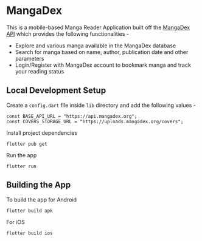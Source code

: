 # MangaDex

This is a mobile-based Manga Reader Application built off the [MangaDex API](https://api.mangadex.org/docs/) which provides the following functionalities -

- Explore and various manga available in the MangaDex database
- Search for manga based on name, author, publication date and other parameters
- Login/Register with MangaDex account to bookmark manga and track your reading status

## Local Development Setup

Create a `config.dart` file inside `lib` directory and add the following values -

```
const BASE_API_URL = "https://api.mangadex.org";
const COVERS_STORAGE_URL = "https://uploads.mangadex.org/covers";
```

Install project dependencies

```
flutter pub get
```

Run the app

```
flutter run
```

## Building the App

To build the app for Android

```
flutter build apk
```

For iOS

```
flutter build ios
```
